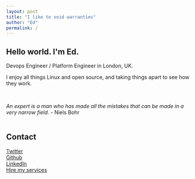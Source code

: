 ```yaml
---
layout: post
title: "I like to void warranties"
author: "Ed"
permalink: /
---
```


## Hello world. I'm Ed.

Devops Engineer / Platform Engineer in London, UK.

I enjoy all things Linux and open source, and taking things apart to see how they work.

<br />

*An expert is a man who has made all the mistakes that can be made in a very narrow field.*
   \- Niels Bohr
<br />
<br />

## Contact
  <script type="text/javascript">
                function gen_mail_to_link(lhs,rhs,subject)
                {
                        document.write("<A HREF=\"mailto");
                        document.write(":" + lhs + "@");
                        document.write(rhs + "?subject=" + subject + "\">" + lhs + "@" + rhs + "<\/A>");
                        return
                }
  </script>
[Twitter](http://www.twitter.com/Eddhull) <br />
[Github](https://github.com/edhull) <br />
[LinkedIn](https://www.linkedin.com/in/edhull) <br />
[Hire my services](https://www.zeyix.co.uk/home)<br />
<SCRIPT LANGUAGE="JavaScript" type="text/javascript"> gen_mail_to_link('ed','edhull.co.uk','') </script><br />
